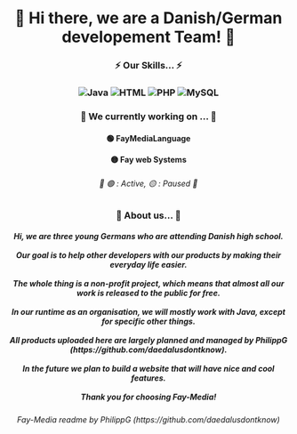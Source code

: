 <h1 align="center">🤖 Hi there, we are a Danish/German developement Team! 🤖</h1>

<h3 align="center">⚡ Our Skills... ⚡</h3>
<h3 align="center">

![Java](https://img.shields.io/badge/Java-ED8B00?style=for-the-badge&logo=java&logoColor=white)
![HTML](https://img.shields.io/badge/HTML5-E34F26?style=for-the-badge&logo=html5&logoColor=white)
![PHP](https://img.shields.io/badge/PHP-777BB4?style=for-the-badge&logo=php&logoColor=white)
![MySQL](https://img.shields.io/badge/MySQL-00000F?style=for-the-badge&logo=mysql&logoColor=white)
</h3>

<h3 align="center">🔭 We currently working on ... 🔭</h3>
<h4 align="center">

🟢 FayMediaLanguage

🟡 Fay web Systems
</h4>
<h6 align="center">📜 🟢 : Active, 🟡 : Paused 📜</h6>

<h3 align="center">🤔 About us... 🤔</h3>
<h5 align="center">
Hi, we are three young Germans who are attending Danish high school. 
<br></br>
Our goal is to help other developers with our products by making their everyday life easier.
<br></br>
The whole thing is a non-profit project, which means that almost all our work is released to the public for free.
<br></br>
In our runtime as an organisation, we will mostly work with Java, except for specific other things.
<br></br>
All products uploaded here are largely planned and managed by PhilippG (https://github.com/daedalusdontknow).
<br></br>
In the future we plan to build a website that will have nice and cool features. 
<br></br>
Thank you for choosing Fay-Media!
</h5>
  
<h6 align="center"> Fay-Media readme by PhilippG (https://github.com/daedalusdontknow)</h6>
